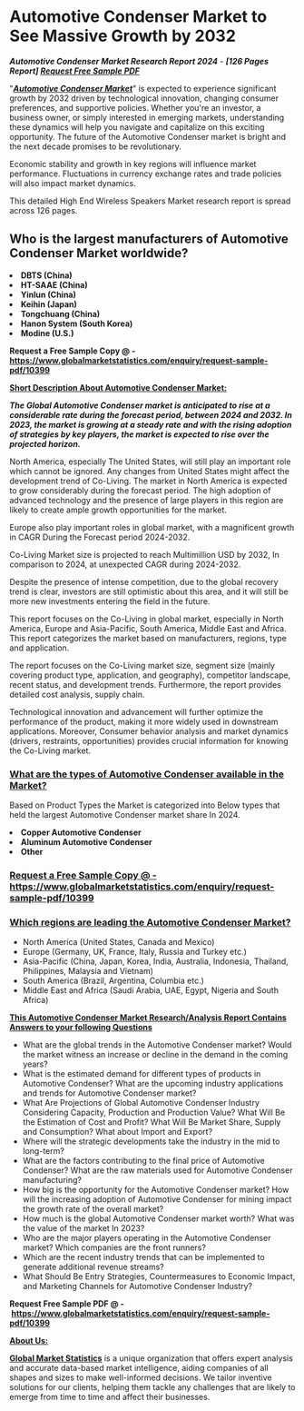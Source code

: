 <h1>Automotive Condenser Market to See Massive Growth by 2032</h1><p><em><strong>Automotive Condenser Market Research Report 2024</strong></em>&nbsp;-&nbsp;<em><strong>[126 Pages Report] </strong></em><em><strong><a href="https://www.globalmarketstatistics.com/enquiry/request-sample-pdf/10399">Request Free Sample PDF</a></strong></em></p><p>"<a style="font-style: italic; font-weight: bold;" href="https://www.globalmarketstatistics.com/market-reports/automotive-condenser-market-10399">Automotive Condenser Market</a>" is expected to experience significant growth by 2032 driven by technological innovation, changing consumer preferences, and supportive policies. Whether you're an investor, a business owner, or simply interested in emerging markets, understanding these dynamics will help you navigate and capitalize on this exciting opportunity. The future of the&nbsp;Automotive Condenser market is bright and the next decade promises to be revolutionary.</p><p>Economic stability and growth in key regions will influence market performance. Fluctuations in currency exchange rates and trade policies will also impact market dynamics.</p><p>This detailed&nbsp;High End Wireless Speakers Market research report is spread across 126 pages.</p><h2><strong>Who is the largest manufacturers of Automotive Condenser Market worldwide?</strong></h2><p><strong><li>DBTS (China)<li>HT-SAAE (China)<li>Yinlun (China)<li>Keihin (Japan)<li>Tongchuang (China)<li>Hanon System (South Korea)<li>Modine (U.S.)</strong></p><p><strong>Request a Free Sample Copy @ - <a href="https://www.globalmarketstatistics.com/enquiry/request-sample-pdf/10399">https://www.globalmarketstatistics.com/enquiry/request-sample-pdf/10399</a></strong></p><p><strong><u>Short Description About Automotive Condenser Market:</u></strong></p><p><strong><em>The Global Automotive Condenser market is anticipated to rise at a considerable rate during the forecast period, between 2024 and 2032. In 2023, the market is growing at a steady rate and with the rising adoption of strategies by key players, the market is expected to rise over the projected horizon.</em></strong></p><p>North America, especially The United States, will still play an important role which cannot be ignored. Any changes from United States might affect the development trend of Co-Living. The market in North America is expected to grow considerably during the forecast period. The high adoption of advanced technology and the presence of large players in this region are likely to create ample growth opportunities for the market.</p><p>Europe also play important roles in global market, with a magnificent growth in CAGR During the Forecast period 2024-2032.</p><p>Co-Living Market size is projected to reach Multimillion USD by 2032, In comparison to 2024, at unexpected CAGR during 2024-2032.</p><p>Despite the presence of intense competition, due to the global recovery trend is clear, investors are still optimistic about this area, and it will still be more new investments entering the field in the future.</p><p>This report focuses on the Co-Living in global market, especially in North America, Europe and Asia-Pacific, South America, Middle East and Africa. This report categorizes the market based on manufacturers, regions, type and application.</p><p>The report focuses on the Co-Living market size, segment size (mainly covering product type, application, and geography), competitor landscape, recent status, and development trends. Furthermore, the report provides detailed cost analysis, supply chain.</p><p>Technological innovation and advancement will further optimize the performance of the product, making it more widely used in downstream applications. Moreover, Consumer behavior analysis and market dynamics (drivers, restraints, opportunities) provides crucial information for knowing the Co-Living market.</p><h3 class="rank-math-question "><span style="text-decoration: underline;">What are the types of Automotive Condenser available in the Market?</span></h3><p>Based on Product Types the Market is categorized into Below types that held the largest Automotive Condenser market share In 2024.</p><p><strong><li>Copper Automotive Condenser<li>Aluminum Automotive Condenser<li>Other</strong></p><h3 class="rank-math-question "><span style="text-decoration: underline;">Request a Free Sample Copy @ - <a href="https://www.globalmarketstatistics.com/enquiry/request-sample-pdf/10399">https://www.globalmarketstatistics.com/enquiry/request-sample-pdf/10399</a></span></h3><h3 class="rank-math-question "><span style="text-decoration: underline;">Which regions are leading the Automotive Condenser Market?</span></h3><ul><li>North America (United States, Canada and Mexico)</li><li>Europe (Germany, UK, France, Italy, Russia and Turkey etc.)</li><li>Asia-Pacific (China, Japan, Korea, India, Australia, Indonesia, Thailand, Philippines, Malaysia and Vietnam)</li><li>South America (Brazil, Argentina, Columbia etc.)</li><li>Middle East and Africa (Saudi Arabia, UAE, Egypt, Nigeria and South Africa)</li></ul><p><strong><u>This Automotive Condenser Market Research/Analysis Report Contains Answers to your following Questions</u></strong></p><ul><li>What are the global trends in the Automotive Condenser market? Would the market witness an increase or decline in the demand in the coming years?</li><li>What is the estimated demand for different types of products in Automotive Condenser? What are the upcoming industry applications and trends for Automotive Condenser market?</li><li>What Are Projections of Global Automotive Condenser Industry Considering Capacity, Production and Production Value? What Will Be the Estimation of Cost and Profit? What Will Be Market Share, Supply and Consumption? What about Import and Export?</li><li>Where will the strategic developments take the industry in the mid to long-term?</li><li>What are the factors contributing to the final price of Automotive Condenser? What are the raw materials used for Automotive Condenser manufacturing?</li><li>How big is the opportunity for the Automotive Condenser market? How will the increasing adoption of Automotive Condenser for mining impact the growth rate of the overall market?</li><li>How much is the global Automotive Condenser market worth? What was the value of the market In 2023?</li><li>Who are the major players operating in the Automotive Condenser market? Which companies are the front runners?</li><li>Which are the recent industry trends that can be implemented to generate additional revenue streams?</li><li>What Should Be Entry Strategies, Countermeasures to Economic Impact, and Marketing Channels for Automotive Condenser Industry?</li></ul><p><strong>Request Free Sample PDF @ -&nbsp;<a href="https://www.globalmarketstatistics.com/enquiry/request-sample-pdf/10399">https://www.globalmarketstatistics.com/enquiry/request-sample-pdf/10399</a></strong></p><p><strong><u>About Us:</u></strong></p><p><strong><a href="https://www.globalmarketstatistics.com/">Global Market Statistics</a></strong> is a unique organization that offers expert analysis and accurate data-based market intelligence, aiding companies of all shapes and sizes to make well-informed decisions. We tailor inventive solutions for our clients, helping them tackle any challenges that are likely to emerge from time to time and affect their businesses.</p>
